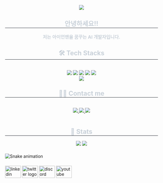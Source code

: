 
<div align= "center">
    <img src="https://capsule-render.vercel.app/api?type=rounded&color=gradient&height=120&text=Hi%20guys%20I'm%20Taehyeon!&animation=scaleIn&fontColor=000000&fontSize=70" />
    </div>
    <div align= "center"> 
    <h2 style="border-bottom: 1px solid #21262d; color: #c9d1d9;"> 안녕하세요!! </h2>  
    <div style="font-weight: 700; font-size: 15px; text-align: center; color: #c9d1d9;"> 저는 아이언맨을 꿈꾸는 AI 개발자입니다. </div> 
    </div>
    <div align= "center">
    <h2 style="border-bottom: 1px solid #21262d; color: #c9d1d9;"> 🛠️ Tech Stacks </h2> <br> 
    <div style="margin: 0 auto; text-align: center;" align= "center"> <img src="https://img.shields.io/badge/Github-181717?style=flat&logo=Github&logoColor=white">
          <img src="https://img.shields.io/badge/Keras-D00000?style=flat&logo=Keras&logoColor=white">
          <img src="https://img.shields.io/badge/Notion-000000?style=flat&logo=Notion&logoColor=white">
          <img src="https://img.shields.io/badge/Python-3776AB?style=flat&logo=Python&logoColor=white">
          <img src="https://img.shields.io/badge/PyTorch-EE4C2C?style=flat&logo=PyTorch&logoColor=white">
          <br/><img src="https://img.shields.io/badge/Tensorflow-FF6F00?style=flat&logo=Tensorflow&logoColor=white">
          </div>
    </div>
    <div align= "center">
    <h2 style="border-bottom: 1px solid #21262d; color: #c9d1d9;"> 🧑‍💻 Contact me </h2> <br> 
    <div align= "center"> <a href=https://www.instagram.com/hantae_0?igsh=NjByeG4zeG8xbnRo&utm_source=qr> <img src="https://img.shields.io/badge/Instagram-E4405F?style=flat&logo=Instagram&logoColor=white&link=https://www.instagram.com/hantae_0?igsh=NjByeG4zeG8xbnRo&utm_source=qr"> </a>
         <a href=https://www.notion.so/1ed0e2c0ed4980f29b3fc077a47c5fd0> <img src="https://img.shields.io/badge/Notion-000000?style=flat&logo=Notion&logoColor=white&link=https://www.notion.so/1ed0e2c0ed4980f29b3fc077a47c5fd0"> </a>
         <a href=mailto:gksxogus2313@gmail.com> <img src="https://img.shields.io/badge/Gmail-EA4335?style=flat&logo=Gmail&logoColor=white&link=mailto:gksxogus2313@gmail.com"> </a>
          </div>  <br> 
    <div align= "center">  </div> 
    </div>
    <div align= "center"> 
    <h2 style="border-bottom: 1px solid #21262d; color: #c9d1d9;"> 🏅 Stats </h2> <div align= "center"> <img src="https://github-readme-stats.vercel.app/api?username=taehyeonhan-hantae&bg_color=60,000000,f00000&title_color=000000&text_color=000000"
         /> <img src="https://github-readme-stats.vercel.app/api/top-langs/?username=taehyeonhan-hantae&layout=compact&bg_color=60,000000,f00000&title_color=000000&text_color=000000"
           /> </div> 
    </div>
    

###

<img src="https://raw.githubusercontent.com/taehyeonhan-hatae/taehyeonhan-hatae/output/snake.svg" alt="Snake animation" />

###

<div align="left">
  <img src="https://raw.githubusercontent.com/maurodesouza/profile-readme-generator/master/src/assets/icons/social/linkedin/default.svg" width="52" height="40" alt="linkedin logo"  />
  <img src="https://raw.githubusercontent.com/maurodesouza/profile-readme-generator/master/src/assets/icons/social/twitter/default.svg" width="52" height="40" alt="twitter logo"  />
  <img src="https://raw.githubusercontent.com/maurodesouza/profile-readme-generator/master/src/assets/icons/social/discord/default.svg" width="52" height="40" alt="discord logo"  />
  <img src="https://raw.githubusercontent.com/maurodesouza/profile-readme-generator/master/src/assets/icons/social/youtube/default.svg" width="52" height="40" alt="youtube logo"  />
</div>

###

